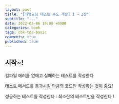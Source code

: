 ```yaml
---
layout: post
title: "[최범균님 테스트 주도 개발] 1 ~ 2장"
subtitle: "..."
date: 2022-03-06 19:00 +0900
categories: book
tags: cbk-tdd-basic
comments: true
published: true
---
```


## 시작~!

컴파일 에러를 없애고 실패하는 테스트를 작성한다

테스트 메서드를 통과시킬 만큼의 코드만 작성하는 것이 중요!

성공하는 테스트를 작성한다 : 최소한의 테스트만을 작성한다 !
